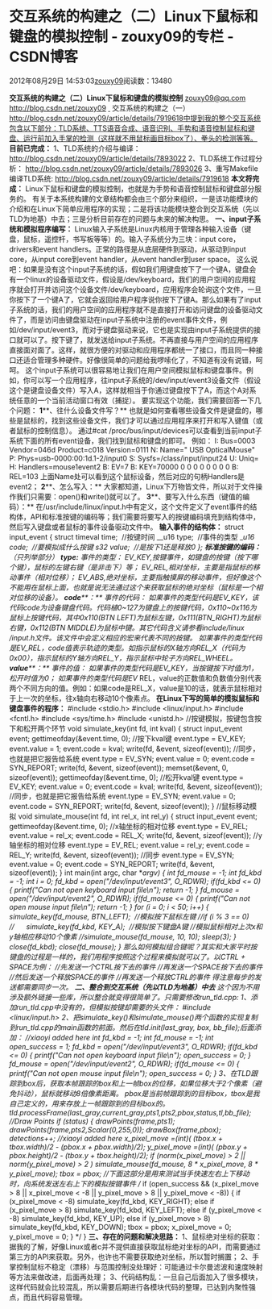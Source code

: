 
# 交互系统的构建之（二）Linux下鼠标和键盘的模拟控制 - zouxy09的专栏 - CSDN博客


2012年08月29日 14:53:03[zouxy09](https://me.csdn.net/zouxy09)阅读数：13480


**交互系统的构建之（二）****Linux****下鼠标和键盘的模拟控制**
zouxy09@qq.com
http://blog.csdn.net/zouxy09
[ ](mailto:zouxy09@qq.com)
交互系统的构建之（一）http://blog.csdn.net/zouxy09/article/details/7919618中提到我的整个交互系统包含以下部分：TLD系统、TTS语音合成、语音识别、手势和语音控制鼠标和键盘、运行前加入手掌的检测（这样就不用鼠标画目标box了）、拳头的检测等等。
**目前已完成：**
1、TLD系统的介绍与编译：
http://blog.csdn.net/zouxy09/article/details/7893022
2、TLD系统工作过程分析：
http://blog.csdn.net/zouxy09/article/details/7893026
3、重写Makefile编译TLD系统:
http://blog.csdn.net/zouxy09/article/details/7919618
**本文将完成：**
Linux下鼠标和键盘的模拟控制，也就是为手势和语音控制鼠标和键盘部分服务的。
有关于本系统构建的文章结构都会由三个部分来组织，一是该功能模块的介绍和在Linux下简单应用程序的实现；二是将该功能模块整合到交互系统（先以TLD为地基）中去；三是分析目前存在的问题与未来的解决构思。
**一、****input****子系统和模拟程序编写：**
Linux输入子系统是Linux内核用于管理各种输入设备（键盘，鼠标，遥控杆，书写板等等）的。输入子系统分为三块：input core，drivers和event handlers。正常的路径是从底层硬件到驱动，从驱动到input core，从input core到event handler，从event handler到user space。
这么说吧：如果是没有这个input子系统的话，假如我们用键盘按下了一个键A，键盘会有一个linux的设备驱动文件，假设是/dev/keyboard，我们的用户空间的应用程序就会打开并访问这个设备文件/dev/keyboard，应用程序会轮询这个文件，一旦你按下了一个键A了，它就会返回给用户程序说你按下了键A。那么如果有了input子系统的话，我们的用户空间的应用程序就不是直接打开和访问键盘的设备驱动文件了，而是访问由键盘驱动在input子系统中注册的event事件文件，例如/dev/input/event3，而对于键盘驱动来说，它也是实现由input子系统提供的接口就可以了。按下键了，就发送给input子系统。不再直接与用户空间的应用程序直接面对面了。这样，就很方便的对驱动和应用程序都统一了接口，而且同一种接口还适合管理多种硬件。好像很简单的问题给我啰嗦化了，不知道有没有说错，呵呵。
这个input子系统可以很容易地让我们在用户空间模拟鼠标和键盘事件。例如，你可以写一个应用程序，往input子系统的/dev/input/event3设备文件（假设这个是键盘设备文件）写入A，这样就相当于你通过键盘按下了A，而这个A对系统任意的一个当前活动窗口有效（捕捉）。
要实现这个功能，我们需要回答一下几个问题：
**1****、往什么设备文件写？**
也就是如何查看哪些设备文件是键盘的，哪些是鼠标的，找到这些设备文件，我们才可以通过应用程序来打开和写入键值（或者鼠标的控制信息）。
通过\#cat /proc/bus/input/devices可以查看到当前input子系统下面的所有event设备，我们找到鼠标和键盘的即可。
例如：
I: Bus=0003 Vendor=046d Product=c018 Version=0111
N: Name=" USB OpticalMouse"
P: Phys=usb-0000:00:1d.1-2/input0
S: Sysfs=/class/input/input24
U: Uniq=
H: Handlers=mouse1event2
B: EV=7
B: KEY=70000 0 0 0 0 0 0 0 0
B: REL=103
上面Name处可以看到这个鼠标设备，然后对应的句柄Handlers是event2；
**2****、怎么写入：**
大家都知道，Linux下万物皆文件，所以对于文件操作我们只需要：open()和write()就可以了。
**3****、要写入什么东西（键值的编码）：**
在/usr/include/linux/input.h中有定义，这个文件定义了event事件的结构体，API和标准按键的编码等；我们需要将要写入的按键编码填充到结构体中，然后写入键盘或者鼠标的事件设备驱动文件中。
**输入事件的结构体：**
struct input_event {
struct timeval time;  //按键时间
__u16 type;  //事件的类型
__u16 code;  //要模拟成什么按键
__s32 value;  //是按下1还是释放0
};
**标准按键的编码：**（只列举部分）
**type:**
事件的类型：
EV_KEY,按键事件，如键盘的按键（按下哪个键），鼠标的左键右键（是非击下）等；
EV_REL,相对坐标，主要是指鼠标的移动事件（相对位移）；
EV_ABS,绝对坐标，主要指触摸屏的移动事件，但好像这个不能用在鼠标上面，也就是说无法通过这个来获取鼠标的绝对坐标（鼠标是一个相对位移的设备）。
**code****：**
事件的代码：
如果事件的类型代码是EV_KEY，该代码code为设备键盘代码。代码植0~127为键盘上的按键代码，0x110~0x116为鼠标上按键代码，其中0x110(BTN_ LEFT)为鼠标左键，0x111(BTN_RIGHT)为鼠标右键，0x112(BTN_ MIDDLE)为鼠标中键。其它代码含义请参看include/linux /input.h文件。该文件中会定义相应的宏来代表不同的按键。
如果事件的类型代码是EV_REL，code值表示轨迹的类型。如指示鼠标的X轴方向REL_X（代码为0x00），指示鼠标的Y轴方向REL_Y，指示鼠标中轮子方向REL_WHEEL。
**value****：**
事件的值：
如果事件的类型代码是EV_KEY，当按键按下时值为1，松开时值为0；
如果事件的类型代码是EV_ REL，value的正数值和负数值分别代表两个不同方向的值。例如：如果code是REL_X，value是10的话，就表示鼠标相对于上一次的坐标，往x轴向右移动10个像素点。
**在****Linux****下写的简单的模拟鼠标和键盘事件的程序：**
\#include <stdio.h>
\#include <linux/input.h>
\#include <fcntl.h>
\#include <sys/time.h>
\#include <unistd.h>
//按键模拟，按键包含按下和松开两个环节
void simulate_key(int fd, int kval)
{
struct input_event event;
gettimeofday(&event.time, 0);
//按下kval键
event.type = EV_KEY;
event.value = 1;
event.code = kval;
write(fd, &event, sizeof(event));
//同步，也就是把它报告给系统
event.type = EV_SYN;
event.value = 0;
event.code = SYN_REPORT;
write(fd, &event, sizeof(event));
memset(&event, 0, sizeof(event));
gettimeofday(&event.time, 0);
//松开kval键
event.type = EV_KEY;
event.value = 0;
event.code = kval;
write(fd, &event, sizeof(event));
//同步，也就是把它报告给系统
event.type = EV_SYN;
event.value = 0;
event.code = SYN_REPORT;
write(fd, &event, sizeof(event));
}
//鼠标移动模拟
void simulate_mouse(int fd, int rel_x, int rel_y)
{
struct input_event event;
gettimeofday(&event.time, 0);
//x轴坐标的相对位移
event.type = EV_REL;
event.value = rel_x;
event.code = REL_X;
write(fd, &event, sizeof(event));
//y轴坐标的相对位移
event.type = EV_REL;
event.value = rel_y;
event.code = REL_Y;
write(fd, &event, sizeof(event));
//同步
event.type = EV_SYN;
event.value = 0;
event.code = SYN_REPORT;
write(fd, &event, sizeof(event));
}
int main(int argc, char **argv)
{
int fd_mouse = -1;
int fd_kbd = -1;
int i = 0;
fd_kbd = open("/dev/input/event3", O_RDWR);
if(fd_kbd <= 0)
{
printf("Can not open keyboard input file\n");
return -1;
}
fd_mouse = open("/dev/input/event2", O_RDWR);
if(fd_mouse <= 0)
{
printf("Can not open mouse input file\n");
return -1;
}
for (i = 0; i < 50; i++)
{
simulate_key(fd_mouse, BTN_LEFT);  //模拟按下鼠标左键
//if (i % 3 == 0)
//      simulate_key(fd_kbd, KEY_A);  //模拟按下键盘A键
//模拟鼠标相对上次x和y轴相应移动10个像素
//simulate_mouse(fd_mouse, 10, 10);
sleep(3);
}
close(fd_kbd);
close(fd_mouse);
}
那么如何模拟组合键呢？其实和大家平时按键盘的过程是一样的，我们用程序按照这个过程来模拟就可以了。以CTRL + SPACE为例：
//先发送一个CTRL按下去的事件
//再发送一个SPACE按下去的事件
//然后发送一个释放SPACE的事件
//再发送一个释放CTRL的事件
得注意每步的发送都需要同步一次。
**二、整合到交互系统（先以****TLD****为地基）中去**
这个因为不用涉及额外链接一些库，所以整合就变得很简单了。只需要修改run_tld.cpp:
1、添加run_tld.cpp中没有的，但模拟按键却需要的头文件：
\#include <linux/input.h>
2、把simulate_key()和simulate_mouse()两个函数的实现复制到run_tld.cpp的main函数的前面。然后在tld.init(last_gray, box, bb_file);后面添加：
//xiaoyi added here
int fd_kbd = -1;
int fd_mouse = -1;
int open_success = 1;
fd_kbd = open("/dev/input/event3", O_RDWR);
if(fd_kbd <= 0)
{
printf("Can not open keyboard input file\n");
open_success = 0;
}
fd_mouse = open("/dev/input/event2", O_RDWR);
if(fd_mouse <= 0)
{
printf("Can not open mouse input file\n");
open_success = 0;
}
3、在TLD跟踪到box后，获取本帧跟踪的box和上一帧box的位移，如果位移大于2个像素（避免抖动），鼠标就移动8倍像素距离。
pbox是当前帧跟踪到的目标box，tbox是我自己定义的，用来存放上一帧跟踪到的目标box的。
tld.processFrame(last_gray,current_gray,pts1,pts2,pbox,status,tl,bb_file);
//Draw Points
if (status) {
drawPoints(frame,pts1);
drawPoints(frame,pts2,Scalar(0,255,0));
drawBox(frame,pbox);
detections++;
//xiaoyi added here
x_pixel_move =(int)( (tbox.x + tbox.width)/2 - (pbox.x + pbox.width)/2);
y_pixel_move =(int)( (pbox.y + pbox.height)/2 - (tbox.y + tbox.height)/2);
if (norm(x_pixel_move) > 2 || norm(y_pixel_move) > 2 )
simulate_mouse(fd_mouse, 8 * x_pixel_move, 8 * y_pixel_move);
tbox = pbox;
//下面这部分是用来测试当手快速左右上下移动时，向系统发送左右上下的模拟按键事件
/*
if (open_success && (x_pixel_move > 8 || x_pixel_move < -8 || y_pixel_move > 8 || y_pixel_move < -8))
{
if (x_pixel_move < -8)
simulate_key(fd_kbd, KEY_RIGHT);
else if (x_pixel_move > 8)
simulate_key(fd_kbd, KEY_LEFT);
else if (y_pixel_move < -8)
simulate_key(fd_kbd, KEY_UP);
else if (y_pixel_move > 8)
simulate_key(fd_kbd, KEY_DOWN);
tbox = pbox;
x_pixel_move = 0;
y_pixel_move = 0;
}
*/
}
**三、存在的问题和解决思路：**
1、鼠标绝对坐标的获取：据我的了解，好像Linux或者c并不提供直接获取鼠标绝对坐标的API，而需要通过第三方的API来获取。另外，也许也不需要获取绝对坐标，所以暂时搁置；
2、手掌控制鼠标不稳定（漂移）与范围控制没处理好：可能通过卡尔曼滤波和速度映射等方法来做改进，后面再处理；
3、代码结构乱：一旦自己后面加入了很多模块，这样代码就会比较混乱，所以需要后期进行各模块代码的整理，已达到内聚性强点，而且代码容易管理。

